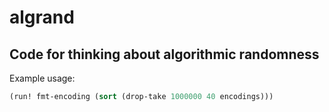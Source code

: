 # algrand
## Code for thinking about algorithmic randomness

Example usage:

```clojure
(run! fmt-encoding (sort (drop-take 1000000 40 encodings)))
```
